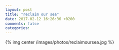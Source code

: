 ```yaml
---
layout: post
title: "reclaim our sea"
date: 2017-02-12 16:26:36 +0200
comments: false
categories: 
---
```


{% img center /images/photos/reclaimoursea.jpg %}